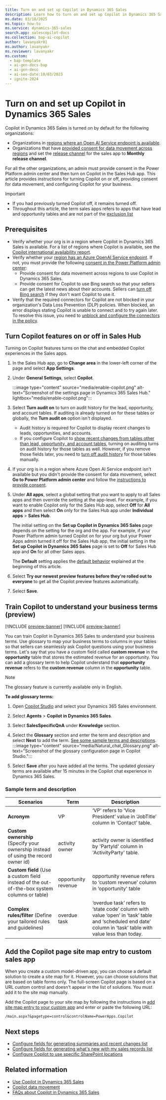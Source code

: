 ```yaml
---
title: Turn on and set up Copilot in Dynamics 365 Sales
description: Learn how to turn on and set up Copilot in Dynamics 365 Sales to improve sales productivity and effectiveness. 
ms.date: 03/18/2025
ms.topic: how-to
ms.service: dynamics-365-sales
search.app: salescopilot-docs
ms.collection: bap-ai-copilot
author: lavanyakr01
ms.author: lavanyakr
ms.reviewer: lavanyakr
ms.custom:
  - bap-template
  - ai-gen-docs-bap
  - ai-gen-desc
  - ai-seo-date:10/03/2023
  - ignite-2024
---
```


# Turn on and set up Copilot in Dynamics 365 Sales

<a name="default-setting-copilot"></a>

Copilot in Dynamics 365 Sales is turned on by default for the following organizations:

- Organizations in [regions where an Open AI Service endpoint is available](/power-platform/admin/geographical-availability-copilot#regions-involved-with-copilots-and-generative-ai-features).  
- Organizations that have [provided consent for data movement across regions](/power-platform/admin/geographical-availability-copilot#turn-on-copilots-and-generative-ai-features) and set the [release channel](/power-apps/maker/model-driven-apps/channel-change) for the sales app to **Monthly release channel**.

For all the other organizations, an admin must provide consent in the Power Platform admin center and then turn on Copilot in the Sales Hub app. This article provides instructions for turning Copilot on or off, providing consent for data movement, and configuring Copilot for your business.

> [!IMPORTANT]
>- If you had previously turned Copilot off, it remains turned off. 
>- Throughout this article, the term sales apps refers to apps that have lead and opportunity tables and are not part of the [exclusion list](sales-copilot-faq.md#are-there-any-applications-where-copilot-in-dynamics-365-sales-cant-be-used)

## Prerequisites

- Verify whether your org is in a region where Copilot in Dynamics 365 Sales is available. For a list of regions where Copilot is available, see the [Copilot international availability report](https://releaseplans.microsoft.com/availability-reports/?report=copilotproductreport).
- Verify whether your [region has an Azure OpenAI Service endpoint](/power-platform/admin/geographical-availability-copilot#regions-involved-with-copilots-and-generative-ai-features). If not, you must provide the following [consent in the Power Platform admin center](/power-platform/admin/geographical-availability-copilot#turn-on-copilots-and-generative-ai-features):
  - Provide consent for data movement across regions to use Copilot in Dynamics 365 Sales.  
  - Provide consent for Copilot to use Bing search so that your sellers can get the latest news about their accounts. Sellers can [turn off Bing search](use-sales-copilot.md#turn-off-bing-search) if they don't want Copilot to use it.
- Verify that the required connectors for Copilot are not blocked in your organization's Data Loss Prevention (DLP) policies. When blocked, an error displays stating Copilot is unable to connect and to try again later. To resolve this issue, you need to [unblock and configure the connectors in the policy](sales-copilot-faq.md#copilot-isnt-working-what-should-i-do).  

## Turn Copilot features on or off in Sales Hub

Turning on Copilot features turns on the chat and embedded Copilot experiences in the Sales apps.

1. In the Sales Hub app, go to **Change area** in the lower-left corner of the page and select **App Settings**.

1. Under **General Settings**, select **Copilot**.

     :::image type="content" source="media/enable-copilot.png" alt-text="Screenshot of the  settings page in Dynamics 365 Sales Hub." lightbox="media/enable-copilot.png":::  

    <a name="turn-audit-on"></a>

1. Select **Turn audit on** to turn on audit history for the lead, opportunity, and account tables. If auditing is already turned on for these tables or globally, the **Turn audit on** option isn't displayed.

    - Audit history is required for Copilot to display recent changes to leads, opportunities, and accounts.
    - If you configure Copilot to [show recent changes from tables other than lead, opportunity, and account tables](copilot-configure-summary-fields.md), turning on auditing turns on audit history for those tables as well. However, if you remove those fields later, you need to [turn off audit history](/power-platform/admin/manage-dataverse-auditing#enable-or-disable-auditing-for-an-entity) for those tables manually.

1. If your org is in a region where Azure Open AI Service endpoint isn't available but you didn't provide the consent for data movement, select **Go to Power Platform admin center** and follow the [instructions to provide consent](/power-platform/admin/geographical-availability-copilot#turn-on-copilots-and-generative-ai-features-1).

1. Under **All apps**, select a global setting that you want to apply to all Sales apps and then override the setting at the app-level. For example, if you want to enable Copilot only for the Sales Hub app, select **Off** for **All apps** and then select **On** only for the Sales Hub app under **Individual apps** > **Sales Hub**.

    The initial setting on the **Set up Copilot in Dynamics 365 Sales** page depends on the setting for the org and the app. For example, if your Power Platform admin turned Copilot on for your org but your Power Apps admin turned it off for the Sales Hub app, the initial setting in the **Set up Copilot in Dynamics 365 Sales** page is set to **Off** for Sales Hub app and **On** for all other Sales apps.

    The **Default** setting applies the [default behavior](#default-setting-copilot) explained at the beginning of this article.  
1. Select **Try our newest preview features before they're rolled out to everyone** to get all the Copilot preview features automatically.  
1. Select **Save**.

<a name="add-glossary"></a>

## Train Copilot to understand your business terms (preview)

[!INCLUDE [preview-banner](~/../shared-content/shared/preview-includes/preview-banner-section.md)]
[!INCLUDE [preview-banner](~/../shared-content/shared/preview-includes/preview-note-d365.md)]

You can train Copilot in Dynamics 365 Sales to understand your business terms. Use glossary to map your business terms to columns in your tables so that sellers can seamlessly ask Copilot questions using your business terms. Let's say that you have a custom field called **custom revenue** in the **opportunity** table that stores the estimated revenue for an opportunity. You can add a glossary term to help Copilot understand that **opportunity revenue** refers to the **custom revenue** column in the **opportunity** table.

> [!NOTE]
> The glossary feature is currently available only in English.

**To add glossary terms:**

1. Open [Copilot Studio](https://copilotstudio.microsoft.com) and select your Dynamics 365 Sales environment.

1. Select **Agents** > **Copilot in Dynamics 365 Sales**.
1. Select **SalesSpecificQnA** under **Knowledge** section.
1. Select the **Glossary** section and enter the term and description and select **Next** to add the term. [See some sample terms and descriptions](#sample-term-and-description).
   :::image type="content" source="media/Natural_chat_Glossary.png" alt-text="Screenshot of the glossary configuration page in Copilot Studio.":::
1. Select **Save** after you have added all the terms.
   The updated glossary terms are available after 15 minutes in the Copilot chat experience in Dynamics 365 Sales.

### Sample term and description

| Scenarios  | Term  | Description |
|-----------------------|---------|-----------------------|
| **Acronym** | VP | ‘VP’ refers to ‘Vice President’ value in ‘JobTitle’ column in ‘Contact’ table. |
| **Custom ownership** (Specify your ownership instead of using the record owner id) | activity owner  | activity owner is identified by 'PartyId' column in 'ActivityParty' table.  |
| **Custom field** (Use a custom field instead of the out-of-the-box system columns or table) | opportunity revenue  | opportunity revenue refers to ‘custom revenue’ column in ‘opportunity' table  |
| **Complex rules/filter** (Define your tailored rules and guidelines) | overdue task  | ‘overdue task’ refers to ‘state code’ column with value ‘open’ in ‘task’ table and ‘scheduled end date’ column in ‘task’ table with value less than today.  |

## Add the Copilot page site map entry to custom sales app

When you create a custom model-driven app, you can choose a default solution to create a site map for it. However, you can choose solutions that are based on table forms only. The full-screen Copilot page is based on a URL custom control and doesn't appear in the list of solutions. You must add it to the site map manually.  

Add the Copilot page to your site map by following the instructions in [add site map entry to your custom app](add-custom-site-map.md) and enter or paste the following URL:

`/main.aspx?&pagetype=control&controlName=PowerApps.Copilot`

## Next steps

- [Configure fields for generating summaries and recent changes list](copilot-configure-summary-fields.md)
- [Configure fields for generating what's new with my sales records list](copilot-configure-whatsnew-field.md)
- [Configure Copilot to use specific SharePoint locations](copilot-sharepoint-config.md)

## Related information

- [Use Copilot in Dynamics 365 Sales](use-sales-copilot.md)
- [Copilot data movement](/power-platform/admin/geographical-availability-copilot#regions-involved-with-copilots-and-generative-ai-features)  
- [FAQs about Copilot in Dynamics 365 Sales](sales-copilot-faq.md)
